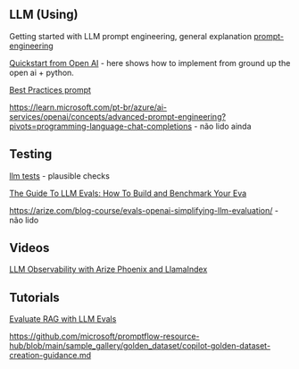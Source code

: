 


## LLM (Using) 
Getting started with LLM prompt engineering, general explanation
[prompt-engineering](https://learn.microsoft.com/en-us/ai/playbook/technology-guidance/generative-ai/working-with-llms/prompt-engineering)

[Quickstart from Open AI](https://platform.openai.com/docs/quickstart) - here shows how to implement from ground up the open ai + python.

[Best Practices prompt](https://help.openai.com/en/articles/6654000-best-practices-for-prompt-engineering-with-the-openai-api)

https://learn.microsoft.com/pt-br/azure/ai-services/openai/concepts/advanced-prompt-engineering?pivots=programming-language-chat-completions - não lido ainda

## Testing 

[llm tests](https://ten10.com/blog/how-to-test-llm-based-chatbots/) - plausible checks

[The Guide To LLM Evals: How To Build and Benchmark Your Eva](https://towardsdatascience.com/llm-evals-setup-and-the-metrics-that-matter-2cc27e8e35f3)

https://arize.com/blog-course/evals-openai-simplifying-llm-evaluation/ - não lido

## Videos

[LLM Observability with Arize Phoenix and LlamaIndex](https://www.youtube.com/watch?v=lr0Z37G1a90)

## Tutorials

[Evaluate RAG with LLM Evals](https://colab.research.google.com/github/Arize-ai/phoenix/blob/main/tutorials/evals/evaluate_rag.ipynb)

https://github.com/microsoft/promptflow-resource-hub/blob/main/sample_gallery/golden_dataset/copilot-golden-dataset-creation-guidance.md
